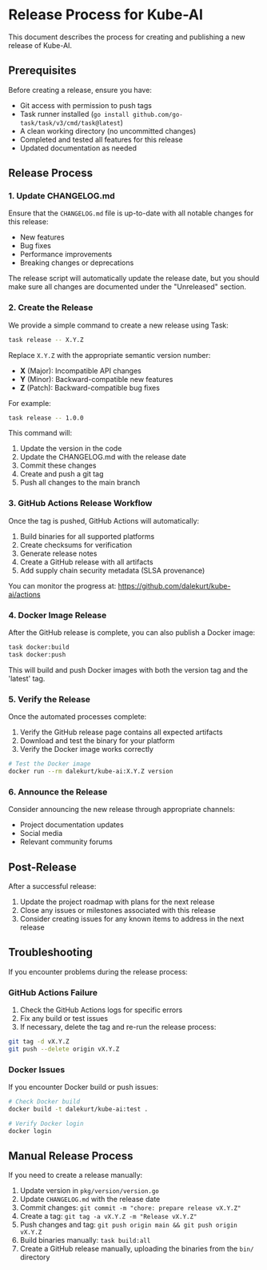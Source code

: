 # Release Process for Kube-AI

This document describes the process for creating and publishing a new release of Kube-AI.

## Prerequisites

Before creating a release, ensure you have:

- Git access with permission to push tags
- Task runner installed (`go install github.com/go-task/task/v3/cmd/task@latest`)
- A clean working directory (no uncommitted changes)
- Completed and tested all features for this release
- Updated documentation as needed

## Release Process

### 1. Update CHANGELOG.md

Ensure that the `CHANGELOG.md` file is up-to-date with all notable changes for this release:

- New features
- Bug fixes
- Performance improvements
- Breaking changes or deprecations

The release script will automatically update the release date, but you should make sure all changes are documented under the "Unreleased" section.

### 2. Create the Release

We provide a simple command to create a new release using Task:

```bash
task release -- X.Y.Z
```

Replace `X.Y.Z` with the appropriate semantic version number:
- **X** (Major): Incompatible API changes
- **Y** (Minor): Backward-compatible new features
- **Z** (Patch): Backward-compatible bug fixes

For example:
```bash
task release -- 1.0.0
```

This command will:
1. Update the version in the code
2. Update the CHANGELOG.md with the release date
3. Commit these changes
4. Create and push a git tag
5. Push all changes to the main branch

### 3. GitHub Actions Release Workflow

Once the tag is pushed, GitHub Actions will automatically:

1. Build binaries for all supported platforms
2. Create checksums for verification
3. Generate release notes
4. Create a GitHub release with all artifacts
5. Add supply chain security metadata (SLSA provenance)

You can monitor the progress at: https://github.com/dalekurt/kube-ai/actions

### 4. Docker Image Release

After the GitHub release is complete, you can also publish a Docker image:

```bash
task docker:build
task docker:push
```

This will build and push Docker images with both the version tag and the 'latest' tag.

### 5. Verify the Release

Once the automated processes complete:

1. Verify the GitHub release page contains all expected artifacts
2. Download and test the binary for your platform
3. Verify the Docker image works correctly

```bash
# Test the Docker image
docker run --rm dalekurt/kube-ai:X.Y.Z version
```

### 6. Announce the Release

Consider announcing the new release through appropriate channels:

- Project documentation updates
- Social media
- Relevant community forums

## Post-Release

After a successful release:

1. Update the project roadmap with plans for the next release
2. Close any issues or milestones associated with this release
3. Consider creating issues for any known items to address in the next release

## Troubleshooting

If you encounter problems during the release process:

### GitHub Actions Failure

1. Check the GitHub Actions logs for specific errors
2. Fix any build or test issues
3. If necessary, delete the tag and re-run the release process:

```bash
git tag -d vX.Y.Z
git push --delete origin vX.Y.Z
```

### Docker Issues

If you encounter Docker build or push issues:

```bash
# Check Docker build
docker build -t dalekurt/kube-ai:test .

# Verify Docker login
docker login
```

## Manual Release Process

If you need to create a release manually:

1. Update version in `pkg/version/version.go`
2. Update `CHANGELOG.md` with the release date
3. Commit changes: `git commit -m "chore: prepare release vX.Y.Z"`
4. Create a tag: `git tag -a vX.Y.Z -m "Release vX.Y.Z"`
5. Push changes and tag: `git push origin main && git push origin vX.Y.Z`
6. Build binaries manually: `task build:all`
7. Create a GitHub release manually, uploading the binaries from the `bin/` directory 